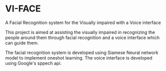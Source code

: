 # VI-FACE
A Facial Recognition system for the Visually impaired with a Voice interface

This project is aimed at assisting the visually impaired in recognizing the people around them through facial recognition and a voice interface which can guide them.

The facial recognition system is developed using Siamese Neural network model to implement oneshot learning.
The voice interface is developed using Google's sppech api.
